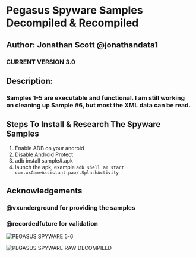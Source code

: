 # Pegasus Spyware Samples Decompiled & Recompiled
## Author: Jonathan Scott @jonathandata1    
### CURRENT VERSION 3.0

## Description: 
### Samples 1-5 are executable and functional. I am still working on cleaning up Sample #6, but most the XML data can be read. 

## Steps To Install & Research The Spyware Samples

1. Enable ADB on your android
2. Disable Android Protect
3. adb install sample#.apk
4. launch the apk, example 
`adb shell am start com.xxGameAssistant.pao/.SplashActivity`

## Acknowledgements
### @vxunderground for providing the samples
### @recordedfuture for validation

    
![PEGASUS SPYWARE 5-6](https://i.postimg.cc/7PzxWxCt/pegasus-spyware-samples-5-6.jpg)



![PEGASUS SPYWARE RAW DECOMPILED](https://i.postimg.cc/mZd92vqK/pegasus-spyware-android.jpg)


    

